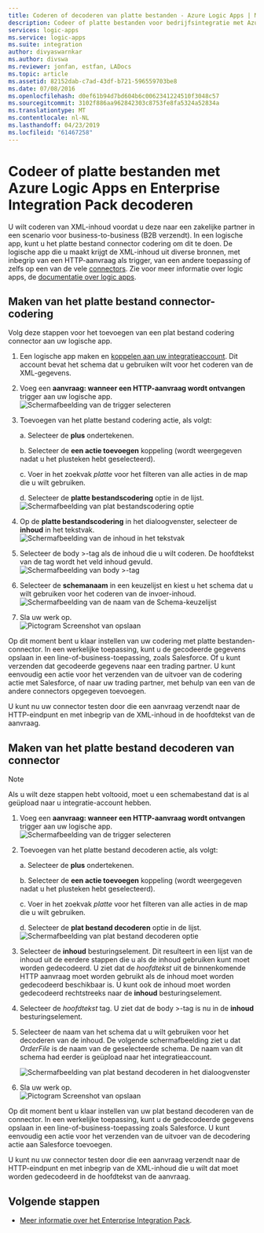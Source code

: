 ```yaml
---
title: Coderen of decoderen van platte bestanden - Azure Logic Apps | Microsoft Docs
description: Codeer of platte bestanden voor bedrijfsintegratie met Azure Logic Apps en Enterprise Integration Pack decoderen
services: logic-apps
ms.service: logic-apps
ms.suite: integration
author: divyaswarnkar
ms.author: divswa
ms.reviewer: jonfan, estfan, LADocs
ms.topic: article
ms.assetid: 82152dab-c7ad-43df-b721-596559703be8
ms.date: 07/08/2016
ms.openlocfilehash: d0ef61b94d7bd604b6c0062341224510f3048c57
ms.sourcegitcommit: 3102f886aa962842303c8753fe8fa5324a52834a
ms.translationtype: MT
ms.contentlocale: nl-NL
ms.lasthandoff: 04/23/2019
ms.locfileid: "61467258"
---
```

# <a name="encode-or-decode-flat-files-with-azure-logic-apps-and-enterprise-integration-pack"></a>Codeer of platte bestanden met Azure Logic Apps en Enterprise Integration Pack decoderen

U wilt coderen van XML-inhoud voordat u deze naar een zakelijke partner in een scenario voor business-to-business (B2B verzendt). In een logische app, kunt u het platte bestand connector codering om dit te doen. De logische app die u maakt krijgt de XML-inhoud uit diverse bronnen, met inbegrip van een HTTP-aanvraag als trigger, van een andere toepassing of zelfs op een van de vele [connectors](../connectors/apis-list.md). Zie voor meer informatie over logic apps, de [documentatie over logic apps](logic-apps-overview.md "meer informatie over Logic apps").  

## <a name="create-the-flat-file-encoding-connector"></a>Maken van het platte bestand connector-codering
Volg deze stappen voor het toevoegen van een plat bestand codering connector aan uw logische app.

1. Een logische app maken en [koppelen aan uw integratieaccount](logic-apps-enterprise-integration-accounts.md "Leer hoe u een integratieaccount koppelt aan een logische app"). Dit account bevat het schema dat u gebruiken wilt voor het coderen van de XML-gegevens.  
1. Voeg een **aanvraag: wanneer een HTTP-aanvraag wordt ontvangen** trigger aan uw logische app.  
   ![Schermafbeelding van de trigger selecteren](./media/logic-apps-enterprise-integration-b2b/flatfile-1.png)    
1. Toevoegen van het platte bestand codering actie, als volgt:
   
    a. Selecteer de **plus** ondertekenen.
   
    b. Selecteer de **een actie toevoegen** koppeling (wordt weergegeven nadat u het plusteken hebt geselecteerd).
   
    c. Voer in het zoekvak *platte* voor het filteren van alle acties in de map die u wilt gebruiken.
   
    d. Selecteer de **platte bestandscodering** optie in de lijst.   
   ![Schermafbeelding van plat bestandscodering optie](media/logic-apps-enterprise-integration-flatfile/flatfile-2.png)   
1. Op de **platte bestandscodering** in het dialoogvenster, selecteer de **inhoud** in het tekstvak.  
   ![Schermafbeelding van de inhoud in het tekstvak](media/logic-apps-enterprise-integration-flatfile/flatfile-3.png)  
1. Selecteer de body >-tag als de inhoud die u wilt coderen. De hoofdtekst van de tag wordt het veld inhoud gevuld.     
   ![Schermafbeelding van body >-tag](media/logic-apps-enterprise-integration-flatfile/flatfile-4.png)  
1. Selecteer de **schemanaam** in een keuzelijst en kiest u het schema dat u wilt gebruiken voor het coderen van de invoer-inhoud.    
   ![Schermafbeelding van de naam van de Schema-keuzelijst](media/logic-apps-enterprise-integration-flatfile/flatfile-5.png)  
1. Sla uw werk op.   
   ![Pictogram Screenshot van opslaan](media/logic-apps-enterprise-integration-flatfile/flatfile-6.png)  

Op dit moment bent u klaar instellen van uw codering met platte bestanden-connector. In een werkelijke toepassing, kunt u de gecodeerde gegevens opslaan in een line-of-business-toepassing, zoals Salesforce. Of u kunt verzenden dat gecodeerde gegevens naar een trading partner. U kunt eenvoudig een actie voor het verzenden van de uitvoer van de codering actie met Salesforce, of naar uw trading partner, met behulp van een van de andere connectors opgegeven toevoegen.

U kunt nu uw connector testen door die een aanvraag verzendt naar de HTTP-eindpunt en met inbegrip van de XML-inhoud in de hoofdtekst van de aanvraag.  

## <a name="create-the-flat-file-decoding-connector"></a>Maken van het platte bestand decoderen van connector

> [!NOTE]
> Als u wilt deze stappen hebt voltooid, moet u een schemabestand dat is al geüpload naar u integratie-account hebben.

1. Voeg een **aanvraag: wanneer een HTTP-aanvraag wordt ontvangen** trigger aan uw logische app.  
   ![Schermafbeelding van de trigger selecteren](./media/logic-apps-enterprise-integration-b2b/flatfile-1.png)    
1. Toevoegen van het platte bestand decoderen actie, als volgt:
   
    a. Selecteer de **plus** ondertekenen.
   
    b. Selecteer de **een actie toevoegen** koppeling (wordt weergegeven nadat u het plusteken hebt geselecteerd).
   
    c. Voer in het zoekvak *platte* voor het filteren van alle acties in de map die u wilt gebruiken.
   
    d. Selecteer de **plat bestand decoderen** optie in de lijst.   
   ![Schermafbeelding van plat bestand decoderen optie](media/logic-apps-enterprise-integration-flatfile/flatfile-2.png)   
1. Selecteer de **inhoud** besturingselement. Dit resulteert in een lijst van de inhoud uit de eerdere stappen die u als de inhoud gebruiken kunt moet worden gedecodeerd. U ziet dat de *hoofdtekst* uit de binnenkomende HTTP aanvraag moet worden gebruikt als de inhoud moet worden gedecodeerd beschikbaar is. U kunt ook de inhoud moet worden gedecodeerd rechtstreeks naar de **inhoud** besturingselement.     
1. Selecteer de *hoofdtekst* tag. U ziet dat de body >-tag is nu in de **inhoud** besturingselement.
1. Selecteer de naam van het schema dat u wilt gebruiken voor het decoderen van de inhoud. De volgende schermafbeelding ziet u dat *OrderFile* is de naam van de geselecteerde schema. De naam van dit schema had eerder is geüpload naar het integratieaccount.
   
   ![Schermafbeelding van plat bestand decoderen in het dialoogvenster](media/logic-apps-enterprise-integration-flatfile/flatfile-decode-1.png)    
1. Sla uw werk op.  
   ![Pictogram Screenshot van opslaan](media/logic-apps-enterprise-integration-flatfile/flatfile-6.png)    

Op dit moment bent u klaar instellen van uw plat bestand decoderen van de connector. In een werkelijke toepassing, kunt u de gedecodeerde gegevens opslaan in een line-of-business-toepassing zoals Salesforce. U kunt eenvoudig een actie voor het verzenden van de uitvoer van de decodering actie aan Salesforce toevoegen.

U kunt nu uw connector testen door die een aanvraag verzendt naar de HTTP-eindpunt en met inbegrip van de XML-inhoud die u wilt dat moet worden gedecodeerd in de hoofdtekst van de aanvraag.  

## <a name="next-steps"></a>Volgende stappen
* [Meer informatie over het Enterprise Integration Pack](logic-apps-enterprise-integration-overview.md "meer informatie over Enterprise Integration Pack").  

